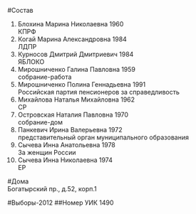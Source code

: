 #Состав
1. Блохина Марина Николаевна 1960   
    КПРФ
2. Когай Марина Александровна 1984   
    ЛДПР
3. Курносов Дмитрий Дмитриевич 1984   
    ЯБЛОКО
4. Мирошниченко Галина Павловна 1959   
    собрание-работа
5. Мирошниченко Полина Геннадьевна 1991   
    Российская партия пенсионеров за справедливость
6. Михайлова Наталья Михайловна 1962   
    СР
7. Островская Наталия Павловна 1970   
    собрание-дом
8. Панкевич Ирина Валерьевна 1972   
    представительный орган муниципального образования
9. Сычева Инна Анатольевна 1978   
    За женщин России
10. Сычева Инна Николаевна 1974   
    ЕР

#Дома  
Богатырский пр.,  д.52, корп.1

#Выборы-2012
##Номер УИК
1490
